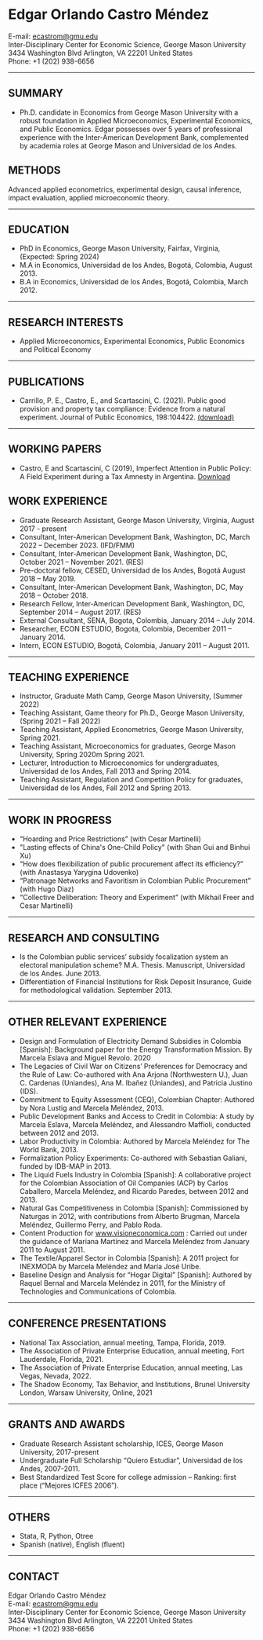 # Edgar Orlando Castro Méndez
E-mail: ecastrom@gmu.edu  
Inter-Disciplinary Center for Economic Science, George Mason University 
3434 Washington Blvd
Arlington, VA 22201
United States  
Phone: +1 (202) 938-6656  

---

## SUMMARY

- Ph.D. candidate in Economics from George Mason University with a robust foundation in Applied Microeconomics, Experimental Economics, and Public Economics. Edgar possesses over 5 years of professional experience with the Inter-American Development Bank, complemented by academia roles at George Mason and Universidad de los Andes.

## METHODS

Advanced applied econometrics, experimental design, causal inference, impact evaluation, applied microeconomic theory.

---

## EDUCATION 

- PhD in Economics, George Mason University, Fairfax, Virginia, (Expected: Spring 2024)
- M.A in Economics, Universidad de los Andes, Bogotá, Colombia, August 2013.
- B.A in Economics, Universidad de los Andes, Bogotá, Colombia, March 2012.

---

## RESEARCH INTERESTS 

- Applied Microeconomics, Experimental Economics, Public Economics and Political Economy

---

## PUBLICATIONS

- Carrillo, P. E., Castro, E., and Scartascini, C. (2021). Public good provision and property tax compliance: Evidence from a natural experiment. Journal of Public Economics, 198:104422. [(download)](https://drive.google.com/file/d/14KfuyY0jWgYsuD6m6OXHnyTfOOa-PAyA/view?usp=drive_link)

---

## WORKING PAPERS

- Castro, E and Scartascini, C (2019), Imperfect Attention in Public Policy: A Field Experiment during a Tax Amnesty in Argentina. [Download](http://dx.doi.org/10.18235/0001661)

## WORK EXPERIENCE 

- Graduate Research Assistant, George Mason University, Virginia, August 2017 - present
- Consultant, Inter-American Development Bank, Washington, DC, March 2022 – December 2023. (IFD/FMM)
- Consultant, Inter-American Development Bank, Washington, DC, October 2021 – November 2021. (RES)
- Pre-doctoral fellow, CESED, Universidad de los Andes, Bogotá August 2018 – May 2019.
- Consultant, Inter-American Development Bank, Washington, DC, May 2018 – October 2018.
- Research Fellow, Inter-American Development Bank, Washington, DC, September 2014 – August 2017. (RES)
- External Consultant, SENA, Bogota, Colombia, January 2014 – July 2014.
- Researcher, ECON ESTUDIO, Bogota, Colombia, December 2011 – January 2014.
- Intern, ECON ESTUDIO, Bogotá, Colombia, January 2011 – August 2011.

---

## TEACHING EXPERIENCE

- Instructor, Graduate Math Camp, George Mason University, (Summer 2022)
- Teaching Assistant, Game theory for Ph.D., George Mason University, (Spring 2021 – Fall 2022)
- Teaching Assistant, Applied Econometrics, George Mason University, Spring 2021.
- Teaching Assistant, Microeconomics for graduates, George Mason University, Spring 2020m Spring 2021.
- Lecturer, Introduction to Microeconomics for undergraduates, Universidad de los Andes, Fall 2013 and Spring 2014.
- Teaching Assistant, Regulation and Competition Policy for graduates, Universidad de los Andes, Fall 2012 and Spring 2013.

---

## WORK IN PROGRESS

- “Hoarding and Price Restrictions” (with Cesar Martinelli)
- "Lasting effects of China's One-Child Policy" (with Shan Gui and Binhui Xu)
- “How does flexibilization of public procurement affect its efficiency?” (with Anastasya Yarygina Udovenko)
- “Patronage Networks and Favoritism in Colombian Public Procurement” (with Hugo Diaz)
- “Collective Deliberation: Theory and Experiment” (with Mikhail Freer and Cesar Martinelli)

---

## RESEARCH AND CONSULTING 

- Is the Colombian public services’ subsidy focalization system an electoral manipulation scheme? M.A. Thesis. Manuscript, Universidad de los Andes. June 2013.
- Differentiation of Financial Institutions for Risk Deposit Insurance, Guide for methodological validation. September 2013.

---

## OTHER RELEVANT EXPERIENCE

- Design and Formulation of Electricity Demand Subsidies in Colombia [Spanish]: Background paper for the Energy Transformation Mission. By Marcela Eslava and Miguel Revolo. 2020
- The Legacies of Civil War on Citizens’ Preferences for Democracy and the Rule of Law: Co-authored with Ana Arjona (Northwestern U.), Juan C. Cardenas (Uniandes), Ana M. Ibañez (Uniandes), and Patricia Justino (IDS).
- Commitment to Equity Assessment (CEQ), Colombian Chapter: Authored by Nora Lustig and Marcela Meléndez, 2013.
- Public Development Banks and Access to Credit in Colombia: A study by Marcela Eslava, Marcela Meléndez, and Alessandro Maffioli, conducted between 2012 and 2013.
- Labor Productivity in Colombia: Authored by Marcela Meléndez for The World Bank, 2013.
- Formalization Policy Experiments: Co-authored with Sebastian Galiani, funded by IDB-MAP in 2013.
- The Liquid Fuels Industry in Colombia [Spanish]: A collaborative project for the Colombian Association of Oil Companies (ACP) by Carlos Caballero, Marcela Meléndez, and Ricardo Paredes, between 2012 and 2013.
- Natural Gas Competitiveness in Colombia [Spanish]: Commissioned by Naturgas in 2012, with contributions from Alberto Brugman, Marcela Meléndez, Guillermo Perry, and Pablo Roda.
- Content Production for www.visioneconomica.com : Carried out under the guidance of Mariana Martínez and Marcela Meléndez from January 2011 to August 2011.
- The Textile/Apparel Sector in Colombia [Spanish]: A 2011 project for INEXMODA by Marcela Meléndez and María José Uribe.
- Baseline Design and Analysis for “Hogar Digital” [Spanish]: Authored by Raquel Bernal and Marcela Meléndez in 2011, for the Ministry of Technologies and Communications of Colombia.

---

## CONFERENCE PRESENTATIONS

- National Tax Association, annual meeting, Tampa, Florida, 2019.
- The Association of Private Enterprise Education, annual meeting, Fort Lauderdale, Florida, 2021.
- The Association of Private Enterprise Education, annual meeting, Las Vegas, Nevada, 2022.
- The Shadow Economy, Tax Behavior, and Institutions, Brunel University London, Warsaw University, Online, 2021

---

## GRANTS AND AWARDS

- Graduate Research Assistant scholarship, ICES, George Mason University, 2017-present
- Undergraduate Full Scholarship “Quiero Estudiar”, Universidad de los Andes, 2007-2011.
- Best Standardized Test Score for college admission – Ranking: first place (“Mejores ICFES 2006”).

---

## OTHERS

- Stata, R, Python, Otree
- Spanish (native), English (fluent)

---

## CONTACT

Edgar Orlando Castro Méndez  
E-mail: ecastrom@gmu.edu  
Inter-Disciplinary Center for Economic Science, George Mason University 
3434 Washington Blvd
Arlington, VA 22201
United States  
Phone: +1 (202) 938-6656  